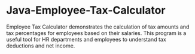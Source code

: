 # Java-Employee-Tax-Calculator
Employee Tax Calculator demonstrates the calculation of tax amounts and tax percentages for employees based on their salaries. This program is a useful tool for HR departments and employees to understand tax deductions and net income.
